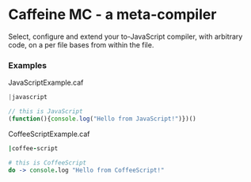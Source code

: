 # Caffeine MC - a meta-compiler

Select, configure and extend your to-JavaScript compiler, with arbitrary code, on a per file bases from within the file.

### Examples

JavaScriptExample.caf
```javascript
|javascript

// this is JavaScript
(function(){console.log("Hello from JavaScript!")})()
```

CoffeeScriptExample.caf
```coffeescript
|coffee-script

# this is CoffeeScript
do -> console.log "Hello from CoffeeScript!"
```